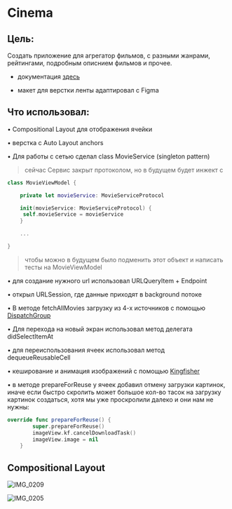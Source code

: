 # Cinema

## Цель: 

Создать приложение для агрегатор фильмов, с разными жанрами, рейтингами, подробным описнием фильмов и прочее.

- документация [здесь](https://www.themoviedb.org/documentation/api)

- макет для верстки ленты адаптировал с Figma

## Что использовал:
• Compositional Layout для отображения ячейки

• верстка с Auto Layout anchors

• Для работы с сетью сделал class MovieService (singleton pattern)

> сейчас Сервис закрыт протоколом, но в будущем будет инжект с 
```swift
class MovieViewModel {

    private let movieService: MovieServiceProtocol

    init(movieService: MovieServiceProtocol) {
     self.movieService = movieService
    }

    ...

}
```
> чтобы можно в будущем было подменить этот объект и написать тесты на MovieViewModel

• для создание нужного url использовал URLQueryItem + Endpoint

• открыл URLSession, где данные приходят в background потоке 

• В методе fetchAllMovies загрузку из 4-х источников с помощью [DispatchGroup](https://developer.apple.com/documentation/dispatch/dispatchgroup) 
 
• Для перехода на новый экран использовал метод делегата didSelectItemAt
 
• для переиспользования ячеек использовал метод dequeueReusableCell
 
• кеширование и анимация изображений с помощью [Kingfisher](https://github.com/onevcat/Kingfisher) 

• в методе prepareForReuse у ячеек добавил отмену загрузки картинок, иначе если быстро скролить может большое кол-во тасок на загрузку картинок создаться, хотя мы уже проскролили далеко и они нам не нужны:

```swift
override func prepareForReuse() {
        super.prepareForReuse()
        imageView.kf.cancelDownloadTask()
        imageView.image = nil
    }
```

## Compositional Layout
  
![IMG_0209](https://user-images.githubusercontent.com/64494962/137786642-510603a9-833d-466b-8453-1e772b1d9d03.gif)

  
![IMG_0205](https://user-images.githubusercontent.com/64494962/137786719-600161b0-2350-481e-97be-f9049708086f.PNG)
